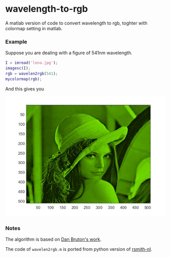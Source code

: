 # wavelength-to-rgb
A matlab version of code to convert wavelength to rgb, toghter with colormap setting in matlab.

### Example

Suppose you are dealing with a figure of 541nm wavelength. 

```matlab
I = imread('lena.jpg');
imagesc(I);
rgb = wavelen2rgb(541);
mycolormap(rgb);
```

And this gives you

![](./lena541.jpg)



### Notes

The algorithm is based on [Dan Bruton's work](http://www.physics.sfasu.edu/astro/color/spectra.html).  

The code of `wavelen2rgb.m` is ported from python version of [rsmith-nl](https://github.com/rsmith-nl/wavelength_to_rgb).